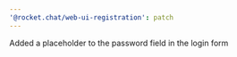 ```yaml
---
'@rocket.chat/web-ui-registration': patch
---
```


Added a placeholder to the password field in the login form

